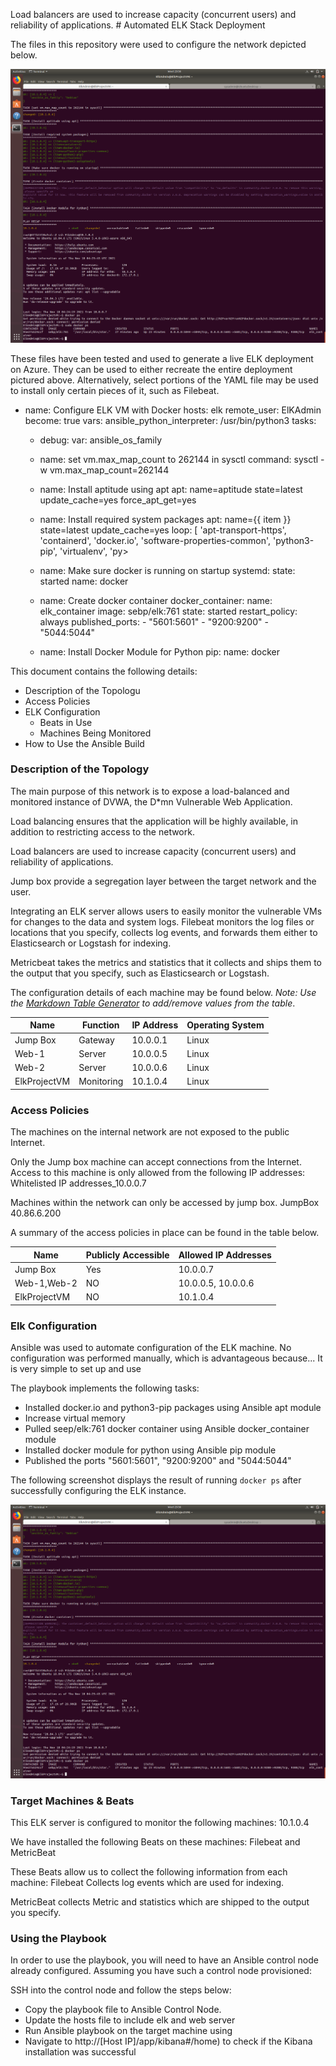 Load balancers are used to increase capacity (concurrent users) and reliability of applications. # Automated ELK Stack Deployment

The files in this repository were used to configure the network depicted below.

![TODO: Update the path with the name of your diagram](Images/elk_container.png)

These files have been tested and used to generate a live ELK deployment on Azure. They can be used to either recreate the entire deployment pictured above. Alternatively, select portions of the YAML file may be used to install only certain pieces of it, such as Filebeat. 

- name: Configure ELK VM with Docker
  hosts: elk
  remote_user: ElKAdmin
  become: true
  vars:
   ansible_python_interpreter: /usr/bin/python3
  tasks:
  - debug:
      var: ansible_os_family

  - name: set vm.max_map_count to 262144 in sysctl
    command: sysctl -w vm.max_map_count=262144

  - name: Install aptitude using apt
    apt: name=aptitude state=latest update_cache=yes force_apt_get=yes

  - name: Install required system packages
    apt: name={{ item }} state=latest update_cache=yes
    loop: [ 'apt-transport-https', 'containerd', 'docker.io', 'software-properties-common', 'python3-pip', 'virtualenv', 'py>

  - name: Make sure docker is running on startup
    systemd:
      state: started
      name: docker

  - name: Create docker container
    docker_container:
       name: elk_container
       image: sebp/elk:761
       state: started
       restart_policy: always
       published_ports:
         - "5601:5601"
         - "9200:9200"
         - "5044:5044"

  - name: Install Docker Module for Python
    pip:
      name: docker

This document contains the following details:
- Description of the Topologu
- Access Policies
- ELK Configuration
  - Beats in Use
  - Machines Being Monitored
- How to Use the Ansible Build


### Description of the Topology

The main purpose of this network is to expose a load-balanced and monitored instance of DVWA, the D*mn Vulnerable Web Application.

Load balancing ensures that the application will be highly available, in addition to restricting access to the network.

Load balancers are used to increase capacity (concurrent users) and reliability of applications. 

Jump box provide a segregation layer between the target network and the user.

Integrating an ELK server allows users to easily monitor the vulnerable VMs for changes to the data and system logs.
Filebeat monitors the log files or locations that you specify, collects log events, and forwards them either to Elasticsearch or Logstash for indexing.

Metricbeat takes the metrics and statistics that it collects and ships them to the output that you specify, such as Elasticsearch or Logstash. 

The configuration details of each machine may be found below.
_Note: Use the [Markdown Table Generator](http://www.tablesgenerator.com/markdown_tables) to add/remove values from the table_.

| Name     | Function | IP Address | Operating System |
|----------|----------|------------|------------------|
| Jump Box | Gateway  | 10.0.0.1   |  Linux           |
| Web-1    | Server   | 10.0.0.5   |  Linux           |
| Web-2    | Server   | 10.0.0.6   |  Linux           |
|ElkProjectVM| Monitoring|10.1.0.4 |  Linux           |

### Access Policies

The machines on the internal network are not exposed to the public Internet. 

Only the Jump box machine can accept connections from the Internet. Access to this machine is only allowed from the following IP addresses:
Whitelisted IP addresses_10.0.0.7

Machines within the network can only be accessed by jump box.
JumpBox 40.86.6.200

A summary of the access policies in place can be found in the table below.

| Name     | Publicly Accessible | Allowed IP Addresses |
|----------|---------------------|----------------------|
| Jump Box | Yes                 | 10.0.0.7             |
| Web-1,Web-2|   NO              | 10.0.0.5, 10.0.0.6   |
| ElkProjectVM|  NO              | 10.1.0.4             |

### Elk Configuration

Ansible was used to automate configuration of the ELK machine. No configuration was performed manually, which is advantageous because...
It is very simple to set up and use

The playbook implements the following tasks:
- Installed docker.io and python3-pip packages using Ansible apt module
- Increase virtual memory
- Pulled seep/elk:761 docker container using Ansible docker_container module
- Installed docker module for python using Ansible pip module
- Published the ports "5601:5601", "9200:9200" and "5044:5044" 

The following screenshot displays the result of running `docker ps` after successfully configuring the ELK instance.

![TODO: Update the path with the name of your screenshot of docker ps output](Images/elk_container.png)

### Target Machines & Beats
This ELK server is configured to monitor the following machines:
10.1.0.4

We have installed the following Beats on these machines:
Filebeat and MetricBeat

These Beats allow us to collect the following information from each machine:
Filebeat Collects log events which are used for indexing. 

MetricBeat collects Metric and statistics which are shipped to the output you specify. 

### Using the Playbook
In order to use the playbook, you will need to have an Ansible control node already configured. Assuming you have such a control node provisioned: 

SSH into the control node and follow the steps below:
- Copy the playbook file to Ansible Control Node.
- Update the hosts file to include elk and web server
- Run Ansible playbook on the target machine using 
- Navigate to http://[Host IP]/app/kibana#/home) to check if the Kibana installation was successful
